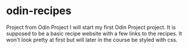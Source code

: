 # odin-recipes
Project from Odin Project
I will start my first Odin Project project. It is supposed to be a basic recipe website with a few links to the recipes. It won't look pretty at first but will later in the course be styled with css.